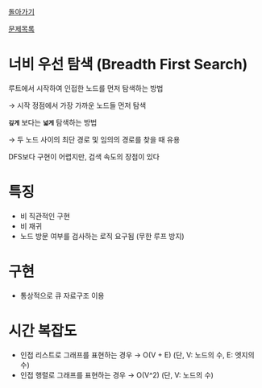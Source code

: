 [돌아가기](https://github.com/LEEJ0NGWAN/Algorithm)

[문제목록](./list.md)

# 너비 우선 탐색 (Breadth First Search)

루트에서 시작하여 인접한 노드를 먼저 탐색하는 방법 

→ 시작 정점에서 가장 가까운 노드들 먼저 탐색

**`깊게`** 보다는 **`넓게`** 탐색하는 방법

→ 두 노드 사이의 최단 경로 및 임의의 경로를 찾을 때 유용

DFS보다 구현이 어렵지만, 검색 속도의 장점이 있다

# 특징

- 비 직관적인 구현
- 비 재귀
- 노드 방문 여부를 검사하는 로직 요구됨 (무한 루프 방지)

# 구현

- 통상적으로 큐 자료구조 이용

# 시간 복잡도

- 인접 리스트로 그래프를 표현하는 경우 → O(V + E) (단, V: 노드의 수, E: 엣지의 수)
- 인접 행렬로 그래프를 표현하는 경우 → O(V^2) (단, V: 노드의 수)
